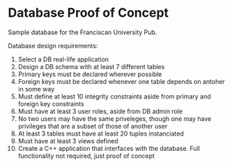 # Database Proof of Concept

Sample database for the Franciscan University Pub.

Database design requirements:

1. Select a DB real-life application
2. Design a DB schema with at least 7 different tables
3. Primary keys must be declared wherever possible
4. Foreign keys must be declared whenever one table depends on antoher in some way
5. Must define at least 10 integrity constraints aside from primary and foreign key constraints
6. Must have at least 3 user roles, aside from DB admin role
7. No two users may have the same priveleges, though one may have privileges that are a subset of those of another user
8. At least 3 tables must have at least 20 tuples instanciated
9. Must have at least 3 views defined
10. Create a C++ application that interfaces with the database. Full functionality not required, just proof of concept
